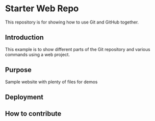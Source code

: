 # Starter Web Repo

This repository is for showing how to use Git and GitHub together.

## Introduction

This example is to show different parts of the Git repository and various commands using a web project.

## Purpose

Sample website with plenty of files for demos

## Deployment



## How to contribute
